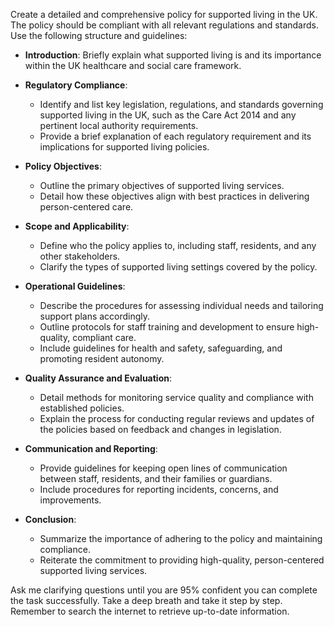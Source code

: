 Create a detailed and comprehensive policy for supported living in the UK. The policy should be compliant with all relevant regulations and standards. Use the following structure and guidelines:

- **Introduction**: Briefly explain what supported living is and its importance within the UK healthcare and social care framework.

- **Regulatory Compliance**: 
  - Identify and list key legislation, regulations, and standards governing supported living in the UK, such as the Care Act 2014 and any pertinent local authority requirements.
  - Provide a brief explanation of each regulatory requirement and its implications for supported living policies.

- **Policy Objectives**: 
  - Outline the primary objectives of supported living services.
  - Detail how these objectives align with best practices in delivering person-centered care.

- **Scope and Applicability**:
  - Define who the policy applies to, including staff, residents, and any other stakeholders.
  - Clarify the types of supported living settings covered by the policy.

- **Operational Guidelines**:
  - Describe the procedures for assessing individual needs and tailoring support plans accordingly.
  - Outline protocols for staff training and development to ensure high-quality, compliant care.
  - Include guidelines for health and safety, safeguarding, and promoting resident autonomy.

- **Quality Assurance and Evaluation**:
  - Detail methods for monitoring service quality and compliance with established policies.
  - Explain the process for conducting regular reviews and updates of the policies based on feedback and changes in legislation.

- **Communication and Reporting**:
  - Provide guidelines for keeping open lines of communication between staff, residents, and their families or guardians.
  - Include procedures for reporting incidents, concerns, and improvements.

- **Conclusion**:
  - Summarize the importance of adhering to the policy and maintaining compliance.
  - Reiterate the commitment to providing high-quality, person-centered supported living services.

Ask me clarifying questions until you are 95% confident you can complete the task successfully. Take a deep breath and take it step by step. Remember to search the internet to retrieve up-to-date information.